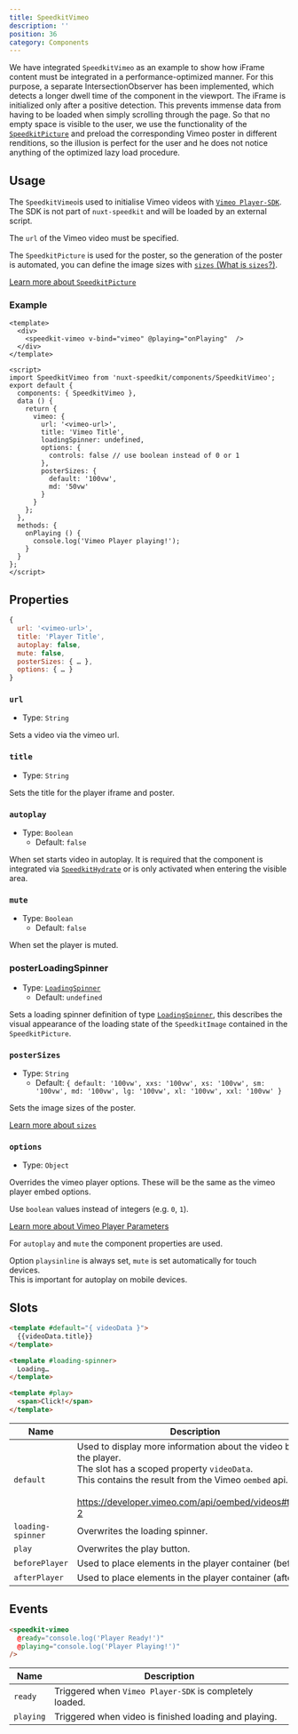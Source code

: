 ```yaml
---
title: SpeedkitVimeo
description: ''
position: 36
category: Components
---
```


We have integrated `SpeedkitVimeo`  as an example to show how iFrame content must be integrated in a performance-optimized manner.
For this purpose, a separate IntersectionObserver has been implemented, which detects a longer dwell time of the component in the viewport. The iFrame is initialized only after a positive detection. This prevents immense data from having to be loaded when simply scrolling through the page.
So that no empty space is visible to the user, we use the functionality of the [`SpeedkitPicture`](/components/speedkit-picture) and preload the corresponding Vimeo poster in different renditions, so the illusion is perfect for the user and he does not notice anything of the optimized lazy load procedure.

## Usage

The `SpeedkitVimeo`is used to initialise Vimeo videos with [`Vimeo Player-SDK`](https://developer.vimeo.com/player/sdk/).  
<alert>The SDK is not part of `nuxt-speedkit` and will be loaded by an external script.</alert>

The `url` of the Vimeo video must be specified.  

The `SpeedkitPicture` is used for the poster, so the generation of the poster is automated, you can define the image sizes with [`sizes` (What is `sizes`?)](/components/speedkit-image#source). 



[Learn more about `SpeedkitPicture`](/components/speedkit-picture)

### Example

````vue
<template>
  <div>
    <speedkit-vimeo v-bind="vimeo" @playing="onPlaying"  />
  </div>
</template>

<script>
import SpeedkitVimeo from 'nuxt-speedkit/components/SpeedkitVimeo';
export default {
  components: { SpeedkitVimeo },
  data () {
    return {
      vimeo: {
        url: '<vimeo-url>',
        title: 'Vimeo Title',
        loadingSpinner: undefined,
        options: {
          controls: false // use boolean instead of 0 or 1
        },
        posterSizes: {
          default: '100vw',
          md: '50vw'
        }
      }
    };
  },
  methods: {
    onPlaying () {
      console.log('Vimeo Player playing!');
    }
  }
};
</script>
````

## Properties

````js
{
  url: '<vimeo-url>',
  title: 'Player Title',
  autoplay: false,
  mute: false,
  posterSizes: { … },
  options: { … }
}
````

### `url`
- Type: `String`

Sets a video via the vimeo url.
 
### `title`
- Type: `String`

Sets the title for the player iframe and poster.

### `autoplay`
- Type: `Boolean`
  - Default: `false`

When set starts video in autoplay. It is required that the component is integrated via [`SpeedkitHydrate`](/usage#import-components) or is only activated when entering the visible area.

### `mute`
- Type: `Boolean`
  - Default: `false`

When set the player is muted.

### posterLoadingSpinner
- Type: [`LoadingSpinner`](#)
  - Default: `undefined`

Sets a loading spinner definition of type [`LoadingSpinner`](#), this describes the visual appearance of the loading state of the `SpeedkitImage` contained in the `SpeedkitPicture`.

### `posterSizes`
- Type: `String`
  - Default: `{ default: '100vw', xxs: '100vw', xs: '100vw', sm: '100vw', md: '100vw', lg: '100vw', xl: '100vw', xxl: '100vw' }`

Sets the image sizes of the poster.

[Learn more about `sizes`](/components/speedkit-image#source)

### `options`
- Type: `Object`

Overrides the vimeo player options. These will be the same as the vimeo player embed options.

Use `boolean` values instead of integers (e.g. `0`, `1`).

[Learn more about Vimeo Player Parameters](https://developer.vimeo.com/player/sdk/embed)

<alert type="warning">

For `autoplay` and `mute` the component properties are used.

Option `playsinline` is always set, `mute` is set automatically for touch devices.  
This is important for autoplay on mobile devices.

</alert>

## Slots

````html
<template #default="{ videoData }">
  {{videoData.title}}
</template>

<template #loading-spinner>
  Loading…
</template>

<template #play>
  <span>Click!</span>
</template>
````

| Name              | Description                                                                                                                                                                                                                              |
| ----------------- | ---------------------------------------------------------------------------------------------------------------------------------------------------------------------------------------------------------------------------------------- |
| `default`         | Used to display more information about the video below the player.<br>The slot has a scoped property `videoData`. <br>This contains the result from the Vimeo `oembed` api.<br><br>https://developer.vimeo.com/api/oembed/videos#table-2 |
| `loading-spinner` | Overwrites the loading spinner.                                                                                                                                                                                                          |
| `play`            | Overwrites the play button.                                                                                                                                                                                                              |
| `beforePlayer`    | Used to place elements in the player container (before).                                                                                                                                                                                 |
| `afterPlayer`     | Used to place elements in the player container (after).                                                                                                                                                                                  |

## Events

````html
<speedkit-vimeo 
  @ready="console.log('Player Ready!')" 
  @playing="console.log('Player Playing!')" 
/>
````

| Name      | Description                                             |
| --------- | ------------------------------------------------------- |
| `ready`   | Triggered when `Vimeo Player-SDK` is completely loaded. |
| `playing` | Triggered when video is finished loading and playing.   |
